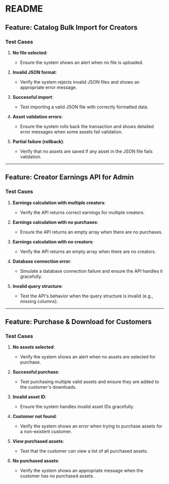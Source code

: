 # README

## Feature: Catalog Bulk Import for Creators

### Test Cases

1. **No file selected**:

   - Ensure the system shows an alert when no file is uploaded.

2. **Invalid JSON format**:

   - Verify the system rejects invalid JSON files and shows an appropriate error message.

3. **Successful import**:

   - Test importing a valid JSON file with correctly formatted data.

4. **Asset validation errors**:

   - Ensure the system rolls back the transaction and shows detailed error messages when some assets fail validation.

5. **Partial failure (rollback)**:
   - Verify that no assets are saved if any asset in the JSON file fails validation.

---

## Feature: Creator Earnings API for Admin

### Test Cases

1. **Earnings calculation with multiple creators**:

   - Verify the API returns correct earnings for multiple creators.

2. **Earnings calculation with no purchases**:

   - Ensure the API returns an empty array when there are no purchases.

3. **Earnings calculation with no creators**:

   - Verify the API returns an empty array when there are no creators.

4. **Database connection error**:

   - Simulate a database connection failure and ensure the API handles it gracefully.

5. **Invalid query structure**:
   - Test the API's behavior when the query structure is invalid (e.g., missing columns).

---

## Feature: Purchase & Download for Customers

### Test Cases

1. **No assets selected**:

   - Verify the system shows an alert when no assets are selected for purchase.

2. **Successful purchase**:

   - Test purchasing multiple valid assets and ensure they are added to the customer's downloads.

3. **Invalid asset ID**:

   - Ensure the system handles invalid asset IDs gracefully.

4. **Customer not found**:

   - Verify the system shows an error when trying to purchase assets for a non-existent customer.

5. **View purchased assets**:

   - Test that the customer can view a list of all purchased assets.

6. **No purchased assets**:
   - Verify the system shows an appropriate message when the customer has no purchased assets.
